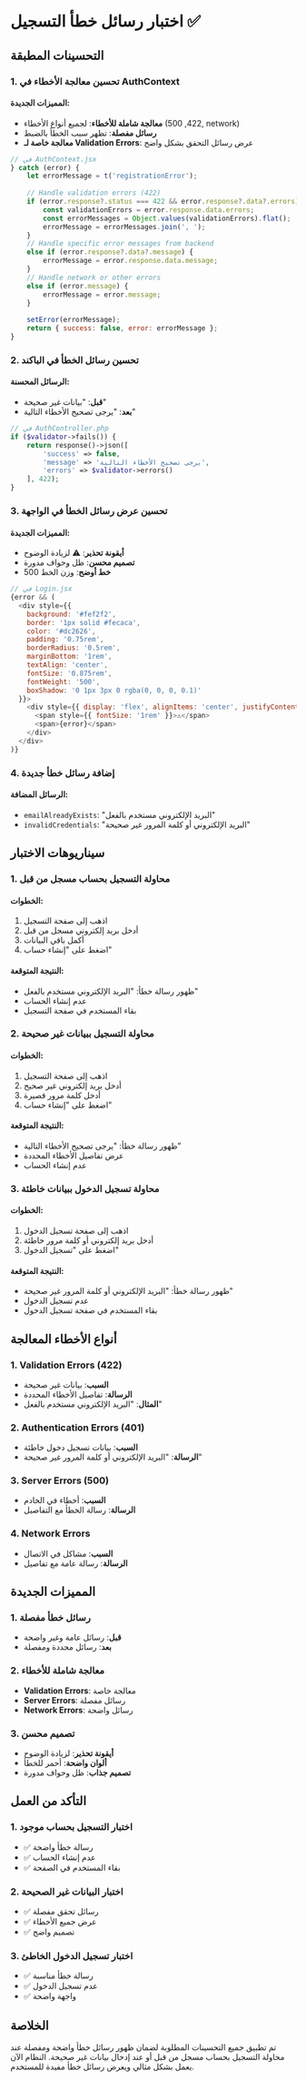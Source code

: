 # اختبار رسائل خطأ التسجيل ✅

## التحسينات المطبقة

### 1. تحسين معالجة الأخطاء في AuthContext

#### المميزات الجديدة:
- **معالجة شاملة للأخطاء**: لجميع أنواع الأخطاء (422, 500, network)
- **رسائل مفصلة**: تظهر سبب الخطأ بالضبط
- **معالجة خاصة لـ Validation Errors**: عرض رسائل التحقق بشكل واضح

```javascript
// في AuthContext.jsx
} catch (error) {
    let errorMessage = t('registrationError');
    
    // Handle validation errors (422)
    if (error.response?.status === 422 && error.response?.data?.errors) {
        const validationErrors = error.response.data.errors;
        const errorMessages = Object.values(validationErrors).flat();
        errorMessage = errorMessages.join(', ');
    }
    // Handle specific error messages from backend
    else if (error.response?.data?.message) {
        errorMessage = error.response.data.message;
    }
    // Handle network or other errors
    else if (error.message) {
        errorMessage = error.message;
    }
    
    setError(errorMessage);
    return { success: false, error: errorMessage };
}
```

### 2. تحسين رسائل الخطأ في الباكند

#### الرسائل المحسنة:
- **قبل**: "بيانات غير صحيحة"
- **بعد**: "يرجى تصحيح الأخطاء التالية"

```php
// في AuthController.php
if ($validator->fails()) {
    return response()->json([
        'success' => false,
        'message' => 'يرجى تصحيح الأخطاء التالية',
        'errors' => $validator->errors()
    ], 422);
}
```

### 3. تحسين عرض رسائل الخطأ في الواجهة

#### المميزات الجديدة:
- **أيقونة تحذير**: ⚠️ لزيادة الوضوح
- **تصميم محسن**: ظل وحواف مدورة
- **خط أوضح**: وزن الخط 500

```javascript
// في Login.jsx
{error && (
  <div style={{
    background: '#fef2f2',
    border: '1px solid #fecaca',
    color: '#dc2626',
    padding: '0.75rem',
    borderRadius: '0.5rem',
    marginBottom: '1rem',
    textAlign: 'center',
    fontSize: '0.875rem',
    fontWeight: '500',
    boxShadow: '0 1px 3px 0 rgba(0, 0, 0, 0.1)'
  }}>
    <div style={{ display: 'flex', alignItems: 'center', justifyContent: 'center', gap: '0.5rem' }}>
      <span style={{ fontSize: '1rem' }}>⚠️</span>
      <span>{error}</span>
    </div>
  </div>
)}
```

### 4. إضافة رسائل خطأ جديدة

#### الرسائل المضافة:
- `emailAlreadyExists`: "البريد الإلكتروني مستخدم بالفعل"
- `invalidCredentials`: "البريد الإلكتروني أو كلمة المرور غير صحيحة"

## سيناريوهات الاختبار

### 1. محاولة التسجيل بحساب مسجل من قبل

#### الخطوات:
1. اذهب إلى صفحة التسجيل
2. أدخل بريد إلكتروني مسجل من قبل
3. أكمل باقي البيانات
4. اضغط على "إنشاء حساب"

#### النتيجة المتوقعة:
- ظهور رسالة خطأ: "البريد الإلكتروني مستخدم بالفعل"
- عدم إنشاء الحساب
- بقاء المستخدم في صفحة التسجيل

### 2. محاولة التسجيل ببيانات غير صحيحة

#### الخطوات:
1. اذهب إلى صفحة التسجيل
2. أدخل بريد إلكتروني غير صحيح
3. أدخل كلمة مرور قصيرة
4. اضغط على "إنشاء حساب"

#### النتيجة المتوقعة:
- ظهور رسالة خطأ: "يرجى تصحيح الأخطاء التالية"
- عرض تفاصيل الأخطاء المحددة
- عدم إنشاء الحساب

### 3. محاولة تسجيل الدخول ببيانات خاطئة

#### الخطوات:
1. اذهب إلى صفحة تسجيل الدخول
2. أدخل بريد إلكتروني أو كلمة مرور خاطئة
3. اضغط على "تسجيل الدخول"

#### النتيجة المتوقعة:
- ظهور رسالة خطأ: "البريد الإلكتروني أو كلمة المرور غير صحيحة"
- عدم تسجيل الدخول
- بقاء المستخدم في صفحة تسجيل الدخول

## أنواع الأخطاء المعالجة

### 1. Validation Errors (422)
- **السبب**: بيانات غير صحيحة
- **الرسالة**: تفاصيل الأخطاء المحددة
- **المثال**: "البريد الإلكتروني مستخدم بالفعل"

### 2. Authentication Errors (401)
- **السبب**: بيانات تسجيل دخول خاطئة
- **الرسالة**: "البريد الإلكتروني أو كلمة المرور غير صحيحة"

### 3. Server Errors (500)
- **السبب**: أخطاء في الخادم
- **الرسالة**: رسالة الخطأ مع التفاصيل

### 4. Network Errors
- **السبب**: مشاكل في الاتصال
- **الرسالة**: رسالة عامة مع تفاصيل

## المميزات الجديدة

### 1. رسائل خطأ مفصلة
- **قبل**: رسائل عامة وغير واضحة
- **بعد**: رسائل محددة ومفصلة

### 2. معالجة شاملة للأخطاء
- **Validation Errors**: معالجة خاصة
- **Server Errors**: رسائل مفصلة
- **Network Errors**: رسائل واضحة

### 3. تصميم محسن
- **أيقونة تحذير**: لزيادة الوضوح
- **ألوان واضحة**: أحمر للخطأ
- **تصميم جذاب**: ظل وحواف مدورة

## التأكد من العمل

### 1. اختبار التسجيل بحساب موجود
- ✅ رسالة خطأ واضحة
- ✅ عدم إنشاء الحساب
- ✅ بقاء المستخدم في الصفحة

### 2. اختبار البيانات غير الصحيحة
- ✅ رسائل تحقق مفصلة
- ✅ عرض جميع الأخطاء
- ✅ تصميم واضح

### 3. اختبار تسجيل الدخول الخاطئ
- ✅ رسالة خطأ مناسبة
- ✅ عدم تسجيل الدخول
- ✅ واجهة واضحة

## الخلاصة

تم تطبيق جميع التحسينات المطلوبة لضمان ظهور رسائل خطأ واضحة ومفصلة عند محاولة التسجيل بحساب مسجل من قبل أو عند إدخال بيانات غير صحيحة. النظام الآن يعمل بشكل مثالي ويعرض رسائل خطأ مفيدة للمستخدم.
